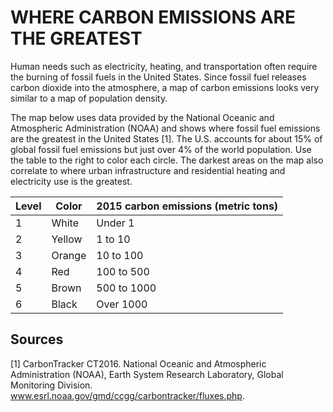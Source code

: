 # WHERE CARBON EMISSIONS ARE THE GREATEST

Human needs such as electricity, heating, and transportation often require the burning of fossil fuels in the United States. Since fossil fuel releases carbon dioxide into the atmosphere, a map of carbon emissions looks very similar to a map of population density.

The map below uses data provided by the National Oceanic and Atmospheric Administration (NOAA) and shows where fossil fuel emissions are the greatest in the United States [1]. The U.S. accounts for about 15% of global fossil fuel emissions but just over 4% of the world population. Use the table to the right to color each circle. The darkest areas on the map also correlate to where urban infrastructure and residential heating and electricity use is the greatest.

| Level  | Color   | 2015 carbon emissions (metric tons) |
|---     |---      |---                                  |
| 1      | White   | Under 1                             |
| 2      | Yellow  | 1 to 10                             |
| 3      | Orange  | 10 to 100                           |
| 4      | Red     | 100 to 500                          |
| 5      | Brown   | 500 to 1000                         |
| 6      | Black   | Over 1000                           |

## Sources

[1] CarbonTracker CT2016. National Oceanic and Atmospheric Administration (NOAA), Earth System Research Laboratory, Global Monitoring Division. www.esrl.noaa.gov/gmd/ccgg/carbontracker/fluxes.php.
